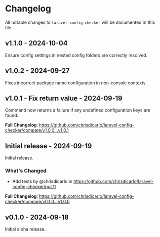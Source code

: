 # Changelog

All notable changes to `laravel-config-checker` will be documented in this file.

## v1.1.0 - 2024-10-04

Ensure config settings in nested config folders are correctly resolved.

## v1.0.2 - 2024-09-27

Fixes incorrect package name configuration in non-console contexts.

## v1.0.1 - Fix return value - 2024-09-19

Command now returns a failure if any undefined configuration keys are found.

**Full Changelog**: https://github.com/chrisdicarlo/laravel-config-checker/compare/v1.0.0...v1.0.1

## Initial release - 2024-09-19

Initial release.

### What's Changed

* Add tests by @chrisdicarlo in https://github.com/chrisdicarlo/laravel-config-checker/pull/1

**Full Changelog**: https://github.com/chrisdicarlo/laravel-config-checker/compare/v0.1.0...v1.0.0

## v0.1.0 - 2024-09-18

Initial alpha release.
